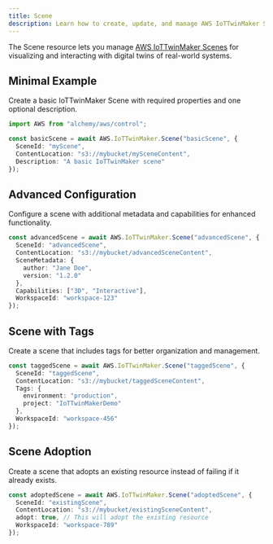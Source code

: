 ```yaml
---
title: Scene
description: Learn how to create, update, and manage AWS IoTTwinMaker Scenes using Alchemy Cloud Control.
---
```


The Scene resource lets you manage [AWS IoTTwinMaker Scenes](https://docs.aws.amazon.com/iottwinmaker/latest/userguide/) for visualizing and interacting with digital twins of real-world systems.

## Minimal Example

Create a basic IoTTwinMaker Scene with required properties and one optional description.

```ts
import AWS from "alchemy/aws/control";

const basicScene = await AWS.IoTTwinMaker.Scene("basicScene", {
  SceneId: "myScene",
  ContentLocation: "s3://mybucket/mySceneContent",
  Description: "A basic IoTTwinMaker scene"
});
```

## Advanced Configuration

Configure a scene with additional metadata and capabilities for enhanced functionality.

```ts
const advancedScene = await AWS.IoTTwinMaker.Scene("advancedScene", {
  SceneId: "advancedScene",
  ContentLocation: "s3://mybucket/advancedSceneContent",
  SceneMetadata: {
    author: "Jane Doe",
    version: "1.2.0"
  },
  Capabilities: ["3D", "Interactive"],
  WorkspaceId: "workspace-123"
});
```

## Scene with Tags

Create a scene that includes tags for better organization and management.

```ts
const taggedScene = await AWS.IoTTwinMaker.Scene("taggedScene", {
  SceneId: "taggedScene",
  ContentLocation: "s3://mybucket/taggedSceneContent",
  Tags: {
    environment: "production",
    project: "IoTTwinMakerDemo"
  },
  WorkspaceId: "workspace-456"
});
```

## Scene Adoption

Create a scene that adopts an existing resource instead of failing if it already exists.

```ts
const adoptedScene = await AWS.IoTTwinMaker.Scene("adoptedScene", {
  SceneId: "existingScene",
  ContentLocation: "s3://mybucket/existingSceneContent",
  adopt: true, // This will adopt the existing resource
  WorkspaceId: "workspace-789"
});
```